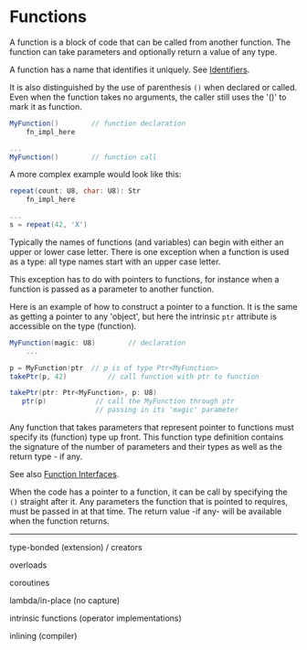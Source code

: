 # Functions

A function is a block of code that can be called from another function. The function can take parameters and optionally return a value of any type.

A function has a name that identifies it uniquely. See [Identifiers](../lexical/identifiers.md).

It is also distinguished by the use of parenthesis `()` when declared or called. Even when the function takes no arguments, the caller still uses the '()' to mark it as function.

```C#
MyFunction()        // function declaration
    fn_impl_here

...
MyFunction()        // function call
```

A more complex example would look like this:

```C#
repeat(count: U8, char: U8): Str
    fn_impl_here

...
s = repeat(42, 'X')
```

Typically the names of functions (and variables) can begin with either an upper or lower case letter. There is one exception when a function is used as a type: all type names start with an upper case letter.

This exception has to do with pointers to functions, for instance when a function is passed as a parameter to another function.

Here is an example of how to construct a pointer to a function. It is the same as getting a pointer to any 'object', but here the intrinsic `ptr` attribute is accessible on the type (function).

```C#
MyFunction(magic: U8)        // declaration
    ...

p = MyFunction!ptr  // p is of type Ptr<MyFunction>
takePtr(p, 42)          // call function with ptr to function

takePtr(ptr: Ptr<MyFunction>, p: U8)
   ptr(p)            // call the MyFunction through ptr
                     // passing in its 'magic' parameter
```

Any function that takes parameters that represent pointer to functions must specify its (function) type up front. This function type definition contains the signature of the number of parameters and their types as well as the return type - if any.

See also [Function Interfaces](interfaces.md).

When the code has a pointer to a function, it can be call by specifying the `()` straight after it. Any parameters the function that is pointed to requires, must be passed in at that time. The return value -if any- will be available when the function returns.

---

type-bonded (extension) / creators

overloads

coroutines

lambda/in-place (no capture)

intrinsic functions (operator implementations)

inlining (compiler)
